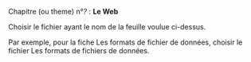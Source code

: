 Chapitre (ou theme) n°*?* : **Le Web**

Choisir le fichier ayant le nom de la feuille voulue ci-dessus.

Par exemple, pour la fiche Les formats de fichier de données, choisir le fichier Les formats de fichiers de données.
